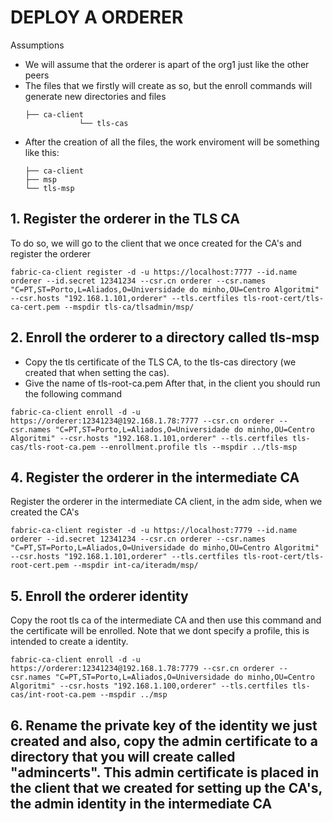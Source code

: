# DEPLOY A ORDERER
Assumptions
- We will assume that the orderer is apart of the org1 just like the other peers
- The files that we firstly will create as so, but the enroll commands will generate new directories and files
  ```
  ├── ca-client
              └── tls-cas
  ```
- After the creation of all the files, the work enviroment will be something like this:
  ```
  ├── ca-client
  ├── msp
  └── tls-msp
  ```
## 1. Register the orderer in the TLS CA
To do so, we will go to the client that we once created for the CA's and register the orderer
```
fabric-ca-client register -d -u https://localhost:7777 --id.name orderer --id.secret 12341234 --csr.cn orderer --csr.names "C=PT,ST=Porto,L=Aliados,O=Universidade do minho,OU=Centro Algoritmi" --csr.hosts "192.168.1.101,orderer" --tls.certfiles tls-root-cert/tls-ca-cert.pem --mspdir tls-ca/tlsadmin/msp/
```
## 2. Enroll the orderer to a directory called tls-msp
- Copy the tls certificate of the TLS CA, to the tls-cas directory (we created that when setting the cas).
- Give the name of tls-root-ca.pem 
After that, in the client you should run the following command
```
fabric-ca-client enroll -d -u https://orderer:12341234@192.168.1.78:7777 --csr.cn orderer --csr.names "C=PT,ST=Porto,L=Aliados,O=Universidade do minho,OU=Centro Algoritmi" --csr.hosts "192.168.1.101,orderer" --tls.certfiles tls-cas/tls-root-ca.pem --enrollment.profile tls --mspdir ../tls-msp
```
## 4. Register the orderer in the intermediate CA
Register the orderer in the intermediate CA client, in the adm side, when we created the CA's
```
fabric-ca-client register -d -u https://localhost:7779 --id.name orderer --id.secret 12341234 --csr.cn orderer --csr.names "C=PT,ST=Porto,L=Aliados,O=Universidade do minho,OU=Centro Algoritmi" --csr.hosts "192.168.1.101,orderer" --tls.certfiles tls-root-cert/tls-root-cert.pem --mspdir int-ca/iteradm/msp/
```
## 5. Enroll the orderer identity
Copy the root tls ca of the intermediate CA and then use this command and the certificate will be enrolled. Note that we dont specify a profile, this is intended to create a identity.
```
fabric-ca-client enroll -d -u https://orderer:12341234@192.168.1.78:7779 --csr.cn orderer --csr.names "C=PT,ST=Porto,L=Aliados,O=Universidade do minho,OU=Centro Algoritmi" --csr.hosts "192.168.1.100,orderer" --tls.certfiles tls-cas/int-root-ca.pem --mspdir ../msp
```
## 6. Rename the private key of the identity we just created and also, copy the admin certificate to a directory that you will create called "admincerts". This admin certificate is placed in the client that we created for setting up the CA's, the admin identity in the intermediate CA